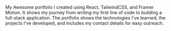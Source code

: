 My Awesome portfolio I created using React, TailwindCSS, and Framer Motion. It shows my journey from writing my first line of code to building a full-stack application. The portfolio shows the technologies I've learned, the projects I've developed, and includes my contact details for easy outreach.
